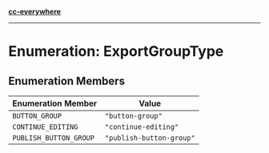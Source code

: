 [**cc-everywhere**](../../../../../index.md)

***

# Enumeration: ExportGroupType

## Enumeration Members

| Enumeration Member | Value |
| ------ | ------ |
| <a id="button_group"></a> `BUTTON_GROUP` | `"button-group"` |
| <a id="continue_editing"></a> `CONTINUE_EDITING` | `"continue-editing"` |
| <a id="publish_button_group"></a> `PUBLISH_BUTTON_GROUP` | `"publish-button-group"` |
